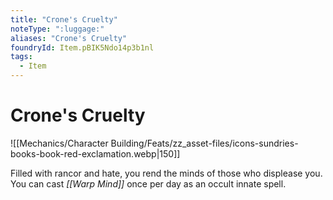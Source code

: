 ```yaml
---
title: "Crone's Cruelty"
noteType: ":luggage:"
aliases: "Crone's Cruelty"
foundryId: Item.pBIK5Ndo14p3b1nl
tags:
  - Item
---
```


# Crone's Cruelty
![[Mechanics/Character Building/Feats/zz_asset-files/icons-sundries-books-book-red-exclamation.webp|150]]

Filled with rancor and hate, you rend the minds of those who displease you. You can cast _[[Warp Mind]]_ once per day as an occult innate spell.
